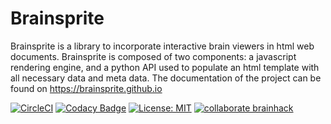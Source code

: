 # Brainsprite
Brainsprite is a library to incorporate interactive brain viewers in html web documents. Brainsprite is composed of two components: a javascript rendering engine, and a python API used to populate an html template with all necessary data and meta data. The documentation of the project can be found on https://brainsprite.github.io 

[![CircleCI](https://circleci.com/gh/brainsprite/brainsprite.svg?style=svg)](https://circleci.com/gh/brainsprite/brainsprite) [![Codacy Badge](https://api.codacy.com/project/badge/Grade/8ad58f155f3544209fa01fb4ed87eadc)](https://www.codacy.com/gh/brainsprite/brainsprite?utm_source=github.com&amp;utm_medium=referral&amp;utm_content=brainsprite/brainsprite&amp;utm_campaign=Badge_Grade) [![License: MIT](https://img.shields.io/badge/License-MIT-blue.svg)](https://opensource.org/licenses/MIT) [![collaborate brainhack](https://img.shields.io/badge/collaborate-brainhack-FF69A4.svg)](https://mattermost.brainhack.org/brainhack/channels/brainsprite)
